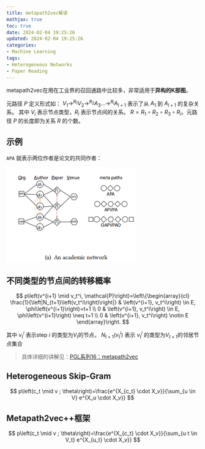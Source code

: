 ```yaml
---
title: metapath2vec解读
mathjax: true
toc: true
date: 2024-02-04 19:25:26
updated: 2024-02-04 19:25:26
categories:
- Machine Learning
tags:
- Heterogeneous Networks
- Paper Reading
---
```


metapath2vec在用在工业界的召回通路中比较多，非常适用于**异构的K部图**。

元路径 $P$ 定义形式如： $V_1 \rightarrow^{R_1} V_2 \rightarrow^{R_2} A_3 \ldots \rightarrow^{R_l} A_{l+1}$ 表示了从 $A_1$ 到 $A_{l+1}$ 的复杂关系。
其中 $V_i$ 表示节点类型，$R_i$ 表示节点间的关系。 $R=R_1 \circ R_2 \circ R_3 \circ R_l$，元路径 $P$ 的长度即为关系 $R$ 的个数。

<!--more-->
## 示例

`APA` 就表示两位作者是论文的共同作者：

![example](https://raw.githubusercontent.com/TransformersWsz/picx-images-hosting/a63833f2687f592ccad30d090fab8a88ce76a9c0/image.2squ8k783uy0.png)

## 不同类型的节点间的转移概率
$$
p\left(v^{i+1} \mid v_t^i, \mathcal{P}\right)=\left\{\begin{array}{cl}
\frac{1}{\left|N_{t+1}\left(v_t^i\right)\right|} & \left(v^{i+1}, v_t^i\right) \in E, \phi\left(v^{i+1}\right)=t+1 \\
0 & \left(v^{i+1}, v_t^i\right) \in E, \phi\left(v^{i+1}\right) \neq t+1 \\
0 & \left(v^{i+1}, v_t^i\right) \notin E
\end{array}\right.
$$

其中 $v_t^i$ 表示step $i$ 的类型为$V_t$的节点， $N_{t+1}\left(v_t^i\right)$ 表示 $v_t^i$ 的类型为$V_{t+1}$的邻居节点集合
> 具体详细的讲解见：[PGL系列16：metapath2vec](https://aistudio.baidu.com/aistudio/projectdetail/1099287)

## Heterogeneous Skip-Gram

$$
p\left(c_t \mid v ; \theta\right)=\frac{e^{X_{c_t} \cdot X_v}}{\sum_{u \in V} e^{X_u \cdot X_v}}
$$

## Metapath2vec++框架

$$
p\left(c_t \mid v ; \theta\right)=\frac{e^{X_{c_t} \cdot X_v}}{\sum_{u t \in V_t} e^{X_{u_t} \cdot X_v}}
$$

